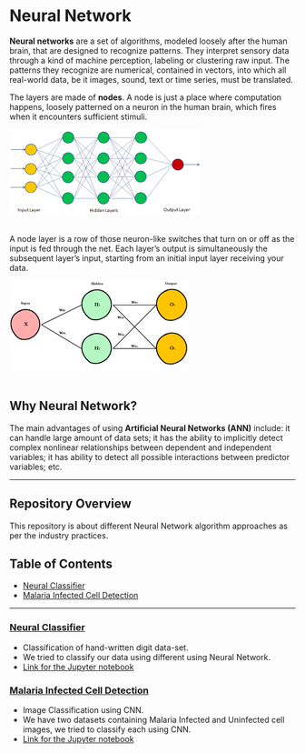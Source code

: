 # Neural Network

__Neural networks__ are a set of algorithms, modeled loosely after the human brain, that are designed to recognize patterns. They interpret sensory data through a kind of machine perception, labeling or clustering raw input. The patterns they recognize are numerical, contained in vectors, into which all real-world data, be it images, sound, text or time series, must be translated.

The layers are made of __nodes__. A node is just a place where computation happens, loosely patterned on a neuron in the human brain, which fires when it encounters sufficient stimuli. 


![image.jpg](images/download.png)<br><br>


A node layer is a row of those neuron-like switches that turn on or off as the input is fed through the net. Each layer’s output is simultaneously the subsequent layer’s input, starting from an initial input layer receiving your data.

![image.jpg](images/images.png)<br><br>

## Why Neural Network?
The main advantages of using __Artificial Neural Networks (ANN)__ include: it can handle large amount of data sets; it has the ability to implicitly detect complex nonlinear relationships between dependent and independent variables; it has ability to detect all possible interactions between predictor variables; etc.
___

## Repository Overview
This repository is about different Neural Network algorithm approaches as per the industry practices.

## Table of Contents

- [Neural Classifier](#section1)<br>
- [Malaria Infected Cell Detection](#section2)<br>

___

<a id=section1></a>
### [Neural Classifier](./Neural_Classifier)

 * Classification of hand-written digit data-set.
 * We tried to classify our data using different using Neural Network.
 * [Link for the Jupyter notebook](./Neural_Classifier/Neural.ipynb)

<a id=section2></a>
### [Malaria Infected Cell Detection](./Infected_Cells_Detection)

 * Image Classification using CNN.
 * We have two datasets containing Malaria Infected and Uninfected cell images, we tried to classify each using CNN.
 * [Link for the Jupyter notebook](./Infected_Cells_Detection/Analysis.ipynb)

